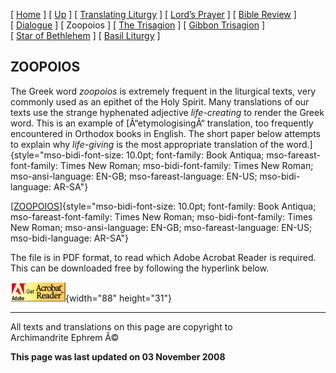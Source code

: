 \[ [Home](index.md) \] \[ [Up](obiter_scripta.md) \]
\[ [Translating Liturgy](translating_liturgy.md) \]
\[ [Lord’s Prayer](lord%27s_prayer.md) \]
\[ [Bible Review](bible_review.md) \] \[ [Dialogue](dialogue.md) \]
\[ Zoopoios \] \[ [The Trisagion](the_trisagion.md) \]
\[ [Gibbon Trisagion](gibbon_trisagion.md) \]
\[ [Star of Bethlehem](Star%20of%20Bethlehem.md) \]
\[ [Basil Liturgy](basil_liturgy.md) \]

ZOOPOIOS
--------

The Greek word *zoopoios* is extremely frequent in the liturgical texts,
very commonly used as an epithet of the Holy Spirit. Many translations
of our texts use the strange hyphenated adjective *life-creating* to
render the Greek word. This is an example of [Â“etymologisingÂ“
translation, too frequently encountered in Orthodox books in English.
The short paper below attempts to explain why *life-giving* is the most
appropriate translation of the
word.]{style="mso-bidi-font-size: 10.0pt; font-family: Book Antiqua; mso-fareast-font-family: Times New Roman; mso-bidi-font-family: Times New Roman; mso-ansi-language: EN-GB; mso-fareast-language: EN-US; mso-bidi-language: AR-SA"}

[[ZOOPOIOS](zoopoios.pdf)]{style="mso-bidi-font-size: 10.0pt; font-family: Book Antiqua; mso-fareast-font-family: Times New Roman; mso-bidi-font-family: Times New Roman; mso-ansi-language: EN-GB; mso-fareast-language: EN-US; mso-bidi-language: AR-SA"}

The file is in PDF format, to read which Adobe Acrobat Reader is
required. This can be downloaded free by following the hyperlink below.

![](getacro.gif){width="88" height="31"}

------------------------------------------------------------------------

All texts and translations on this page are copyright to\
Archimandrite Ephrem Â©

**This page was last updated on 03 November 2008**
